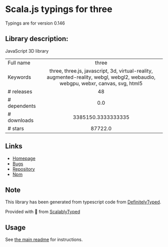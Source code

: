 
# Scala.js typings for three

Typings are for version 0.146

## Library description:
JavaScript 3D library

|                    |                 |
| ------------------ | :-------------: |
| Full name          | three |
| Keywords           | three, three.js, javascript, 3d, virtual-reality, augmented-reality, webgl, webgl2, webaudio, webgpu, webxr, canvas, svg, html5 |
| # releases         | 48 |
| # dependents       | 0.0 |
| # downloads        | 3385150.3333333335 |
| # stars            | 87722.0 |

## Links
- [Homepage](https://threejs.org/)
- [Bugs](https://github.com/mrdoob/three.js/issues)
- [Repository](https://github.com/mrdoob/three.js)
- [Npm](https://www.npmjs.com/package/three)
    


## Note
This library has been generated from typescript code from [DefinitelyTyped](https://definitelytyped.org).

Provided with :purple_heart: from [ScalablyTyped](https://github.com/oyvindberg/ScalablyTyped)

## Usage
See [the main readme](../../readme.md) for instructions.


